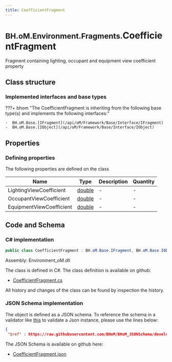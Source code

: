 ```yaml
---
title: CoefficientFragment
---
```


# <small>BH.oM.Environment.Fragments.</small>**CoefficientFragment**

Fragment containing lighting, occupant and equipment view coefficient property

## Class structure

### Implemented interfaces and base types

???+ bhom "The CoefficientFragment is inheriting from the following base type(s) and implements the following interfaces:"

    -  BH.oM.Base.[IFragment](/api/oM/Framework/Base/Interface/IFragment)
    -  BH.oM.Base.[IObject](/api/oM/Framework/Base/Interface/IObject)


## Properties



### Defining properties

The following properties are defined on the class

| Name             | Type             | Description      | Quantity         |
|------------------|------------------|------------------|------------------|
| LightingViewCoefficient | [double](https://learn.microsoft.com/en-us/dotnet/api/System.Double?view=netstandard-2.0) | - | - |
| OccupantViewCoefficient | [double](https://learn.microsoft.com/en-us/dotnet/api/System.Double?view=netstandard-2.0) | - | - |
| EquipmentViewCoefficient | [double](https://learn.microsoft.com/en-us/dotnet/api/System.Double?view=netstandard-2.0) | - | - |


## Code and Schema

### C# implementation

``` C# title="C#"
public class CoefficientFragment : BH.oM.Base.IFragment, BH.oM.Base.IObject
```

Assembly: Environment_oM.dll

The class is defined in C#. The class definition is available on github:

- [CoefficientFragment.cs](https://github.com/BHoM/BHoM/blob/develop/Environment_oM/Fragments\CoefficientFragment.cs)

All history and changes of the class can be found by inspection the history.
### JSON Schema implementation

The object is defined as a JSON schema. To reference the schema in a validator like [this](https://www.jsonschemavalidator.net/) to validate a Json instance, please use the lines below:

``` json title="JSON Schema"
{
 "$ref" : https://raw.githubusercontent.com/BHoM/BHoM_JSONSchema/develop/Environment_oM/Fragments/CoefficientFragment.json}
```

The JSON Schema is available on github here:

- [CoefficientFragment.json](https://github.com/BHoM/BHoM_JSONSchema/blob/develop/Environment_oM/Fragments/CoefficientFragment.json)
